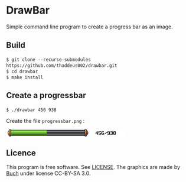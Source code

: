 # DrawBar

Simple command line program to create a progress bar as an image.

## Build

```shell
$ git clone --recurse-submodules https://github.com/thaddeus002/drawbar.git
$ cd drawbar
$ make install
```

## Create a progressbar

```shell
$ ./drawbar 456 938
```

Create the file `progressbar.png` :

![generated progressbar](assets/progressbar.png)


## Licence

This program is free software. See [LICENSE](LICENSE).
The graphics are made by [Buch](https://opengameart.org/users/buch) under license CC-BY-SA 3.0.

